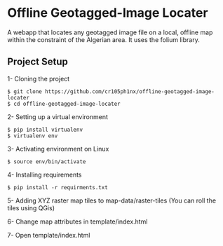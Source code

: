 # Offline Geotagged-Image Locater

A webapp that locates any geotagged image file on a local, offline map within the constraint of the Algerian area. It uses the folium library.

## Project Setup

1- Cloning the project

```
$ git clone https://github.com/cr105ph1nx/offline-geotagged-image-locater
$ cd offline-geotagged-image-locater
```

2- Setting up a virtual environment

```
$ pip install virtualenv
$ virtualenv env
```

3- Activating environment on Linux

```
$ source env/bin/activate
```

4- Installing requirements

```
$ pip install -r requirments.txt
```

5- Adding XYZ raster map tiles to map-data/raster-tiles (You can roll the tiles using QGis)

6- Change map attributes in template/index.html

7- Open template/index.html
